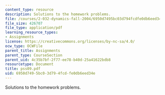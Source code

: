 ```yaml
---
content_type: resource
description: Solutions to the homework problems.
file: /courses/2-032-dynamics-fall-2004/6950d7495bc03d794fcdfe0db6eed34e_pss09.pdf
file_size: 426707
file_type: application/pdf
learning_resource_types:
- Assignments
license: https://creativecommons.org/licenses/by-nc-sa/4.0/
ocw_type: OCWFile
parent_title: Assignments
parent_type: CourseSection
parent_uid: 4c35b7bf-2f77-ee78-b40d-25a41622bdb8
resourcetype: Document
title: pss09.pdf
uid: 6950d749-5bc0-3d79-4fcd-fe0db6eed34e
---
```

Solutions to the homework problems.
